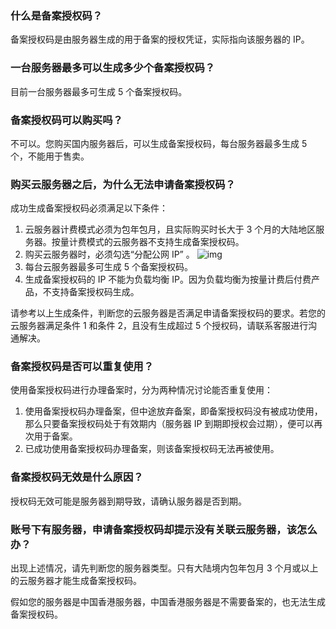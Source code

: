 ###  什么是备案授权码？
备案授权码是由服务器生成的用于备案的授权凭证，实际指向该服务器的 IP。

### 一台服务器最多可以生成多少个备案授权码？
目前一台服务器最多可生成 5 个备案授权码。

### 备案授权码可以购买吗？
不可以。您购买国内服务器后，可以生成备案授权码，每台服务器最多生成 5 个，不能用于售卖。

### 购买云服务器之后，为什么无法申请备案授权码？
成功生成备案授权码必须满足以下条件：
1. 云服务器计费模式必须为包年包月，且实际购买时长大于 3 个月的大陆地区服务器。按量计费模式的云服务器不支持生成备案授权码。
2.  购买云服务器时，必须勾选“分配公网 IP” 。
   ![img](http://mc.qcloudimg.com/static/img/a9c114acb7a055fa5ba7e76993cfe121/image.png)
3. 每台云服务器最多可生成 5 个备案授权码。
4. 生成备案授权码的 IP 不能为负载均衡 IP。因为负载均衡为按量计费后付费产品，不支持备案授权码生成。

请参考以上生成条件，判断您的云服务器是否满足申请备案授权码的要求。若您的云服务器满足条件 1 和条件 2，且没有生成超过 5 个授权码，请联系客服进行沟通解决。

### 备案授权码是否可以重复使用？
使用备案授权码进行办理备案时，分为两种情况讨论能否重复使用：
1. 使用备案授权码办理备案，但中途放弃备案，即备案授权码没有被成功使用，那么只要备案授权码处于有效期内（服务器 IP 到期即授权会过期），便可以再次用于备案。
2. 已成功使用备案授权码办理备案，则该备案授权码无法再被使用。

### 备案授权码无效是什么原因？
授权码无效可能是服务器到期导致，请确认服务器是否到期。

### 账号下有服务器，申请备案授权码却提示没有关联云服务器，该怎么办？
出现上述情况，请先判断您的服务器类型。只有大陆境内包年包月 3 个月或以上的云服务器才能生成备案授权码。

假如您的服务器是中国香港服务器，中国香港服务器是不需要备案的，也无法生成备案授权码。









